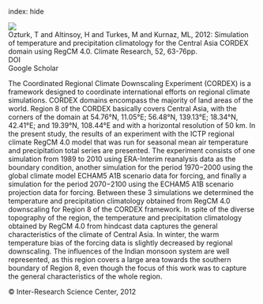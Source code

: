 index: hide

<div class="Citation">
    <div class="Citation-thumb CitationThumb-linked"  data-href="https://doi.org/10.3354/cr01082">
      <img src="https://static.claimspace.cloud/climate-study-static/refs/thumbs/9/Ozturk_et_al_2012-thumb.png" />
    </div>

  <div class="Citation-body">
    <div class="Citation-text">Ozturk, T and Altinsoy, H and Turkes, M and Kurnaz, ML, 2012: Simulation of temperature and precipitation climatology for the Central Asia CORDEX domain using RegCM 4.0. <span class="Article-journal">Climate Research, </span><span class="Article-volume">52, </span>63-76pp.</div>
    <div class="Citation-links">
      <div class="CitationLink" data-href="https://doi.org/10.3354/cr01082">
        <div class="CitationLink-icon CitationLink-Doi"></div>
        <div class="CitationLink-text">DOI</div>
      </div>
      <div class="CitationLink" data-href="https://scholar.google.com/scholar?q=10.3354/cr01082">
        <div class="CitationLink-icon CitationLink-Scholar"></div>
        <div class="CitationLink-text">Google Scholar</div>
      </div>
    </div>
  </div>
</div>

The Coordinated Regional Climate Downscaling Experiment (CORDEX) is a framework designed to coordinate international efforts on regional climate simulations. CORDEX domains encompass the majority of land areas of the world. Region 8 of the CORDEX basically covers Central Asia, with the corners of the domain at 54.76°N, 11.05°E; 56.48°N, 139.13°E; 18.34°N, 42.41°E; and 19.39°N, 108.44°E and with a horizontal resolution of 50 km. In the present study, the results of an experiment with the ICTP regional climate RegCM 4.0 model that was run for seasonal mean air temperature and precipitation total series are presented. The experiment consists of one simulation from 1989 to 2010 using ERA-Interim reanalysis data as the boundary condition, another simulation for the period 1970−2000 using the global climate model ECHAM5 A1B scenario data for forcing, and finally a simulation for the period 2070−2100 using the ECHAM5 A1B scenario projection data for forcing. Between these 3 simulations we determined the temperature and precipitation climatology obtained from RegCM 4.0 downscaling for Region 8 of the CORDEX framework. In spite of the diverse topography of the region, the temperature and precipitation climatology obtained by RegCM 4.0 from hindcast data captures the general characteristics of the climate of Central Asia. In winter, the warm temperature bias of the forcing data is slightly decreased by regional downscaling. The influences of the Indian monsoon system are well represented, as this region covers a large area towards the southern boundary of Region 8, even though the focus of this work was to capture the general characteristics of the whole region.

<div class="Citation-copy">
&copy; Inter-Research Science Center, 2012
</div>